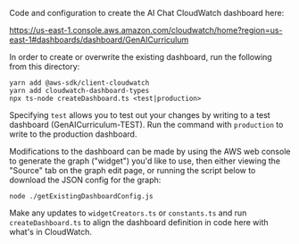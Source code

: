 Code and configuration to create the AI Chat CloudWatch dashboard here:

https://us-east-1.console.aws.amazon.com/cloudwatch/home?region=us-east-1#dashboards/dashboard/GenAICurriculum

In order to create or overwrite the existing dashboard, run the following from this directory:

```
yarn add @aws-sdk/client-cloudwatch
yarn add cloudwatch-dashboard-types
npx ts-node createDashboard.ts <test|production>
```

Specifying `test` allows you to test out your changes by writing to a test dashboard (GenAICurriculum-TEST). Run the command with `production` to write to the production dashboard.

Modifications to the dashboard can be made by using the AWS web console to generate the graph ("widget") you'd like to use,
then either viewing the "Source" tab on the graph edit page, or running the script below to download the JSON config for the graph:

`node ./getExistingDashboardConfig.js`

Make any updates to `widgetCreators.ts` or `constants.ts` and run `createDashboard.ts` to align
the dashboard definition in code here with what's in CloudWatch.
